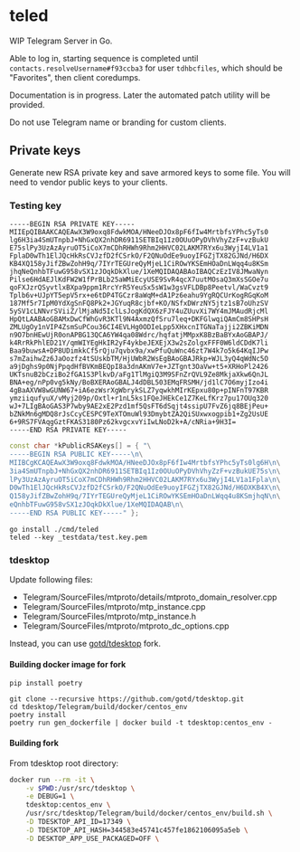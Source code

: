 # teled

WIP Telegram Server in Go.

Able to log in, starting sequence is completed until `contacts.resolveUsername#f93ccba3`
for user `tdhbcfiles`, which should be "Favorites", then client coredumps.

Documentation is in progress.
Later the automated patch utility will be provided.

Do not use Telegram name or branding for custom clients.

## Private keys
Generate new RSA private key and save armored keys to some file.
You will need to vendor public keys to your clients.

### Testing key

```pem
-----BEGIN RSA PRIVATE KEY-----
MIIEpQIBAAKCAQEAwX3W9oxq8FdwkMOA/HNeeDJOx8pF6fIw4MrtbfsYPhc5yTs0
lg6H3ia4SmUTnpbJ+NhGxQX2nhDR6911SETBIq1Iz0OUuOPyDVhVhyZzF+vzBukU
E75slPy3UzAzAyruOT5iCoX7mCDhRHWh9Rhm2HHVC02LAKM7RYx6u3WyjI4LV1a1
FplaD0wTh1ElJQcHkRsCVJzfD2fCSrkO/F2QNuOdEe9uoyIFGZjTX82GJNd/H6DX
KB4XQ158yJifZBwZohH9q/7IYrTEGUreQyMjeL1CiROwYKSEmHOaDnLWqq4u8KSm
jhqNeQnhbTFuwG958vSX1zJOqkDkXlue/1XeMQIDAQABAoIBAQCzEzIV8JMwaNyn
Pilse6HdAEJlKdFW2W1fPrBLb25aWMiEcyUSE9SvR4qcX7uutMOsaQ3mXsSGOe7u
qoFXJzrQSyvtlxBXpa9ppm1RrcYrR5YeuSx5sW1w3gsVFLDBp8Peetvl/WaCvzt9
Tplb6v+UJpYT5epV5rx+e6tDP4TGCzr8aWqM+dA1Pz6eahu9YgRQCUrKogRGqKoM
187Mf5r7IpM0YdXgSnFQ8Pk2+JGYuqR8cjbf+KO/NSfxDWrzNY5jtz1sB7oUhzSV
5ySV1cLNNvrSViiZ/lMjaNd5IclLsJogKdQX6zFJY4uZUuvXi7WY4mJMAudRjcMl
HpQtLAABAoGBAMxDwCfWhGvR3KTl9N4AxmzQfSru7leq+DKFGlwqiQAmCm8SHPsH
ZMLUgOy1nVIP4ZsmSuPCou36CI4EVLHg0ODIeLpp5XHxcnITGNaTajji2ZBKiMDN
n9O7bnHEwUjR0onAPBG13QCA6YW4qa08Wdrc/hqfatjMMpxK8BzBaBYxAoGBAPJ/
k4RrRkPhlED21Y/qmWIYEgHkIR2yF4ykbeJEXEjX3w2sZolgxFFF0W6ldCDdK7li
Baa9buwsA+DP8UDimkkCf5rQju7qvbx9a/xwPfuQuWnc46zt7W4k7o5k64KqIJPw
s7mZaihwZz6JaOozfz4tSUskbTM/HjUWbR2WsEgBAoGBAJRkp+WJL3yQ4qWdNc5O
a9jDghs9p0NjPpqdHfBVKmBEQpI8a3dnAKmV7e+JZTgnt3OaVw+t5+XRHoPl2426
UKTsnuB2bCziBo2fGA1S3PlkvD/aFg1TlMgiQ3M9SFnZrQVL9Ze8MkjaXkw6QnJL
BNA+eg/nPp0vg5kNy/BoBXERAoGBALJ4dDBL503EMqFRSMH/jd1lC7O6myjIzo4i
4gBaAXVW8wGUNW67+iA6ezWsrXgWbrykSLZ7yqwkhMIrKEpxu80p+pINFnT97KBR
ymziiqufyuX/vMyj209p/Oxtl+r1nL5ks1FQeJHEkCe1Z7KeLfKrz7pu17OUq320
wJ+7LIgBAoGAS3P7wby9AE2xE2Pzd1mf5QsFT6dSqjt4ssipU7FvZ6jq8BEjPeu+
bZNkMn6gMDQ8rJsCcyCESPC9TeXTOmuWl93DmybtZA2QiSUxwxogpib1+Zg2UsUE
6+9RS7FVAqgGztFKAS3180Pz62kvgcxvYiIwLNoD2k+A/cNRia+9H3I=
-----END RSA PRIVATE KEY-----
```

```cpp
const char *kPublicRSAKeys[] = { "\
-----BEGIN RSA PUBLIC KEY-----\n\
MIIBCgKCAQEAwX3W9oxq8FdwkMOA/HNeeDJOx8pF6fIw4MrtbfsYPhc5yTs0lg6H\n\
3ia4SmUTnpbJ+NhGxQX2nhDR6911SETBIq1Iz0OUuOPyDVhVhyZzF+vzBukUE75s\n\
lPy3UzAzAyruOT5iCoX7mCDhRHWh9Rhm2HHVC02LAKM7RYx6u3WyjI4LV1a1Fpla\n\
D0wTh1ElJQcHkRsCVJzfD2fCSrkO/F2QNuOdEe9uoyIFGZjTX82GJNd/H6DXKB4X\n\
Q158yJifZBwZohH9q/7IYrTEGUreQyMjeL1CiROwYKSEmHOaDnLWqq4u8KSmjhqN\n\
eQnhbTFuwG958vSX1zJOqkDkXlue/1XeMQIDAQAB\n\
-----END RSA PUBLIC KEY-----" };
```

```console
go install ./cmd/teled
teled --key _testdata/test.key.pem
```

### tdesktop

Update following files:
* Telegram/SourceFiles/mtproto/details/mtproto_domain_resolver.cpp
* Telegram/SourceFiles/mtproto/mtp_instance.cpp
* Telegram/SourceFiles/mtproto/mtp_instance.h
* Telegram/SourceFiles/mtproto/mtproto_dc_options.cpp

Instead, you can use [gotd/tdesktop](https://github.com/gotd/tdesktop) fork.

#### Building docker image for fork
```console
pip install poetry

git clone --recursive https://github.com/gotd/tdesktop.git
cd tdesktop/Telegram/build/docker/centos_env
poetry install
poetry run gen_dockerfile | docker build -t tdesktop:centos_env -
```

#### Building fork
From tdesktop root directory:
```bash
docker run --rm -it \
    -v $PWD:/usr/src/tdesktop \
    -e DEBUG=1 \
    tdesktop:centos_env \
    /usr/src/tdesktop/Telegram/build/docker/centos_env/build.sh \
    -D TDESKTOP_API_ID=17349 \
    -D TDESKTOP_API_HASH=344583e45741c457fe1862106095a5eb \
    -D DESKTOP_APP_USE_PACKAGED=OFF \
```

